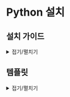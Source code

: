 # Python 설치

## 설치 가이드
<details>
<summary>접기/펼치기</summary>
<br>

- Python 공식 웹사이트 downloads 링크 접속  
  https://www.python.org/downloads/
- Download Python {버전} 노란색 버튼 클릭  
  amd64는 window x86의 64비트 확장 아키텍처
- 설치된 installer 실행
- 디렉토리 생성 및 vscode에서 open
- vocode python extension 추가 (MicroSoft)
- deugging 설정  
  ![alt text](docs/image.png)  
  `create launch.json file` 링크 클릭 및 launch.json 파일 저장
</details>

## 템플릿
<details>
<summary>접기/펼치기<summary>
<br>


</details>